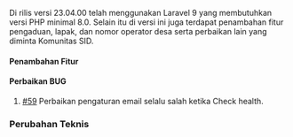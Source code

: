 Di rilis versi 23.04.00 telah menggunakan Laravel 9 yang membutuhkan versi PHP minimal 8.0. Selain itu di versi ini juga terdapat penambahan fitur pengaduan, lapak, dan nomor operator desa serta perbaikan lain yang diminta Komunitas SID.

#### Penambahan Fitur

#### Perbaikan BUG

1. [#59](https://github.com/OpenSID/opensid-laravel/issues/59) Perbaikan pengaturan email selalu salah ketika Check health.

### Perubahan Teknis
